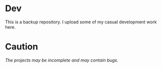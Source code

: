 # Dev

This is a backup repository. I upload some of my casual development work here.

# Caution

*The projects may be incomplete and may contain bugs.*

